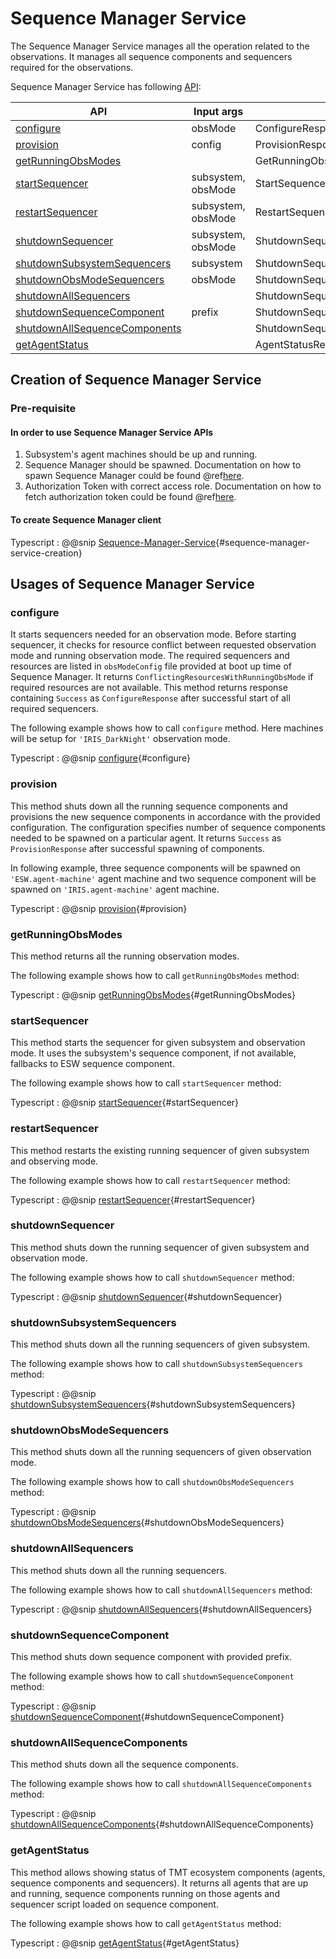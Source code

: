 # Sequence Manager Service

The Sequence Manager Service manages all the operation related to the observations.
It manages all sequence components and sequencers required for the observations.

Sequence Manager Service has following [API](#apis):

| API                                                             | Input args         | Returns                           |
| --------------------------------------------------------------- | ------------------ | --------------------------------- |
| [configure](#configure)                                         | obsMode            | ConfigureResponse                 |
| [provision](#provision)                                         | config             | ProvisionResponse                 |
| [getRunningObsModes](#getrunningobsmodes)                       |                    | GetRunningObsModesResponse        |
| [startSequencer](#startsequencer)                               | subsystem, obsMode | StartSequencerResponse            |
| [restartSequencer](#restartsequencer)                           | subsystem, obsMode | RestartSequencerResponse          |
| [shutdownSequencer](#shutdownsequencer)                         | subsystem, obsMode | ShutdownSequencersResponse        |
| [shutdownSubsystemSequencers](#shutdownsubsystemsequencers)     | subsystem          | ShutdownSequencersResponse        |
| [shutdownObsModeSequencers](#shutdownobsmodesequencers)         | obsMode            | ShutdownSequencersResponse        |
| [shutdownAllSequencers](#shutdownallsequencers)                 |                    | ShutdownSequencersResponse        |
| [shutdownSequenceComponent](#shutdownsequencecomponent)         | prefix             | ShutdownSequenceComponentResponse |
| [shutdownAllSequenceComponents](#shutdownallsequencecomponents) |                    | ShutdownSequenceComponentResponse |
| [getAgentStatus](#getagentstatus)                               |                    | AgentStatusResponse               |

## Creation of Sequence Manager Service

### Pre-requisite

#### In order to use Sequence Manager Service APIs

1. Subsystem's agent machines should be up and running.
1. Sequence Manager should be spawned. Documentation on how to spawn Sequence Manager could be found @ref[here](agent-service.md).
1. Authorization Token with correct access role.
 Documentation on how to fetch authorization token could be found @ref[here](../aas/auth-components.md).

#### To create Sequence Manager client

Typescript
: @@snip [Sequence-Manager-Service](../../../../example/src/documentation/sequence-manager/SequenceManagerServiceExamples.ts){#sequence-manager-service-creation}

## Usages of Sequence Manager Service

### configure

 It starts sequencers needed for an observation mode. Before starting sequencer, it checks for resource
 conflict between requested observation mode and running observation mode. The required sequencers and
 resources are listed in `obsModeConfig` file provided at boot up time of Sequence Manager. It returns
 `ConflictingResourcesWithRunningObsMode` if required resources are not available. This method returns response
 containing `Success` as `ConfigureResponse` after successful start of all required sequencers.

The following example shows how to call `configure` method. Here machines will be setup for `'IRIS_DarkNight'` observation mode.

Typescript
: @@snip [configure](../../../../example/src/documentation/sequence-manager/SequenceManagerServiceExamples.ts){#configure}

### provision

 This method shuts down all the running sequence components and provisions the new sequence components in
 accordance with the provided configuration. The configuration specifies number of sequence components
 needed to be spawned on a particular agent. It returns `Success` as `ProvisionResponse` after successful
 spawning of components.

 In following example, three sequence components will be spawned on `'ESW.agent-machine'` agent machine and two sequence
 component will be spawned on `'IRIS.agent-machine'` agent machine.

Typescript
: @@snip [provision](../../../../example/src/documentation/sequence-manager/SequenceManagerServiceExamples.ts){#provision}

### getRunningObsModes

 This method returns all the running observation modes.

 The following example shows how to call `getRunningObsModes` method:

Typescript
: @@snip [getRunningObsModes](../../../../example/src/documentation/sequence-manager/SequenceManagerServiceExamples.ts){#getRunningObsModes}

### startSequencer

 This method starts the sequencer for given subsystem and observation mode.
 It uses the subsystem's sequence component, if not available, fallbacks to ESW sequence component.

 The following example shows how to call `startSequencer` method:

Typescript
: @@snip [startSequencer](../../../../example/src/documentation/sequence-manager/SequenceManagerServiceExamples.ts){#startSequencer}

### restartSequencer

This method restarts the existing running sequencer of given subsystem and observing mode.

The following example shows how to call `restartSequencer` method:

Typescript
: @@snip [restartSequencer](../../../../example/src/documentation/sequence-manager/SequenceManagerServiceExamples.ts){#restartSequencer}

### shutdownSequencer

This method shuts down the running sequencer of given subsystem and observation mode.

The following example shows how to call `shutdownSequencer` method:

Typescript
: @@snip [shutdownSequencer](../../../../example/src/documentation/sequence-manager/SequenceManagerServiceExamples.ts){#shutdownSequencer}

### shutdownSubsystemSequencers

This method shuts down all the running sequencers of given subsystem.

The following example shows how to call `shutdownSubsystemSequencers` method:

Typescript
: @@snip [shutdownSubsystemSequencers](../../../../example/src/documentation/sequence-manager/SequenceManagerServiceExamples.ts){#shutdownSubsystemSequencers}

### shutdownObsModeSequencers

This method shuts down all the running sequencers of given observation mode.

The following example shows how to call `shutdownObsModeSequencers` method:

Typescript
: @@snip [shutdownObsModeSequencers](../../../../example/src/documentation/sequence-manager/SequenceManagerServiceExamples.ts){#shutdownObsModeSequencers}

### shutdownAllSequencers

This method shuts down all the running sequencers.

The following example shows how to call `shutdownAllSequencers` method:

Typescript
: @@snip [shutdownAllSequencers](../../../../example/src/documentation/sequence-manager/SequenceManagerServiceExamples.ts){#shutdownAllSequencers}

### shutdownSequenceComponent

This method shuts down sequence component with provided prefix.

The following example shows how to call `shutdownSequenceComponent` method:

Typescript
: @@snip [shutdownSequenceComponent](../../../../example/src/documentation/sequence-manager/SequenceManagerServiceExamples.ts){#shutdownSequenceComponent}

### shutdownAllSequenceComponents

This method shuts down all the sequence components.

The following example shows how to call `shutdownAllSequenceComponents` method:

Typescript
: @@snip [shutdownAllSequenceComponents](../../../../example/src/documentation/sequence-manager/SequenceManagerServiceExamples.ts){#shutdownAllSequenceComponents}

### getAgentStatus

 This method allows showing status of TMT ecosystem components (agents, sequence components and sequencers).
 It returns all agents that are up and running, sequence components running on those agents and sequencer script loaded on sequence component.

 The following example shows how to call `getAgentStatus` method:

Typescript
: @@snip [getAgentStatus](../../../../example/src/documentation/sequence-manager/SequenceManagerServiceExamples.ts){#getAgentStatus}

